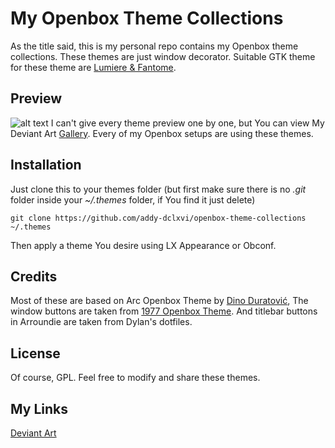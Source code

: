 # My Openbox Theme Collections
As the title said, this is my personal repo contains my Openbox theme collections.
These themes are just window decorator.
Suitable GTK theme for these theme are [Lumiere & Fantome](https://github.com/addy-dclxvi/gtk-theme-collections).
## Preview
![alt text](https://raw.githubusercontent.com/addy-dclxvi/Openbox-Theme-Collections/master/preview.jpg)
I can't give every theme preview one by one, but You can view My Deviant Art [Gallery](http://addy-dclxvi.deviantart.com/gallery/).
Every of my Openbox setups are using these themes.
## Installation
Just clone this to your themes folder (but first make sure there is no *.git* folder inside your *~/.themes* folder, if You find it just delete)
```
git clone https://github.com/addy-dclxvi/openbox-theme-collections ~/.themes
```
Then apply a theme You desire using LX Appearance or Obconf.
## Credits
Most of these are based on Arc Openbox Theme by [Dino Duratović](https://github.com/dglava/arc-openbox/blob/master/Arc/openbox-3/themerc),
The window buttons are taken from [1977 Openbox Theme](https://www.box-look.org/p/1017859/).
And titlebar buttons in Arroundie are taken from Dylan's dotfiles.
## License
Of course, GPL. Feel free to modify and share these themes.
## My Links
[Deviant Art](http://addy-dclxvi.deviantart.com/)

